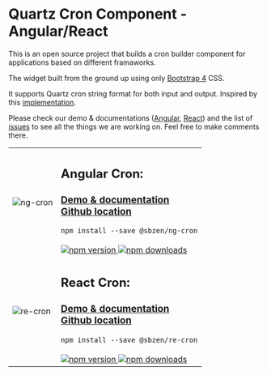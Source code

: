 # Quartz Cron Component - Angular/React

This is an open source project that builds a cron builder component for applications based on different framaworks.

The widget built from the ground up using only [Bootstrap 4](https://getbootstrap.com/) CSS.

It supports Quartz cron string format for both input and output.
Inspired by this [implementation](https://www.freeformatter.com/cron-expression-generator-quartz.html).

Please check our demo & documentations ([Angular](https://bzenkosergey.github.io/ng-cron/angular/), [React](https://bzenkosergey.github.io/ng-cron/react/)) and the list of
[issues](https://github.com/bzenkosergey/ng-cron/issues) to see all the things we are working on. Feel free to make comments there.

<p align="center">
	<table>
		<tr>
			<td>
				<img
					style="display:inline-block;vertical-align:top;"
					src="https://bzenkosergey.github.io/ng-cron/angular/assets/logo.png"
					alt="ng-cron">
			</td>
			<td>
				<h2>Angular Cron:</h2>
				<h3>
					<a href="https://bzenkosergey.github.io/ng-cron/angular/">
						Demo & documentation
					</a>
					<br>
					<a href="https://github.com/BzenkoSergey/ng-cron/tree/master/apps/angular-doc">
						Github location
					</a>
				</h3>
				<div>
					<code>npm install --save @sbzen/ng-cron</code>
					<br>
					<br>
				</div>
				<a href="https://badge.fury.io/js/%40sbzen%2Fng-cron">
					<img
						src="https://badge.fury.io/js/%40sbzen%2Fng-cron.svg"
						alt="npm version">
				</a>
				<a href="https://npmjs.org/%40sbzen%2Fng-cron">
					<img
						src="https://img.shields.io/npm/dm/%40sbzen%2Fng-cron.svg"
						alt="npm downloads">
				</a>
			</td>
		</tr>
		<tr>
			<td>
				<img
					style="display:inline-block;vertical-align:top;"
					src="https://bzenkosergey.github.io/ng-cron/react/assets/logo.png"
					alt="re-cron">
			</td>
			<td>
				<h2>React Cron:</h2>
				<h3>
					<a href="https://bzenkosergey.github.io/ng-cron/react/">
						Demo & documentation
					</a>
					<br>
					<a href="https://github.com/BzenkoSergey/ng-cron/tree/master/apps/react-doc">
						Github location
					</a>
				</h3>
				<div>
					<code>npm install --save @sbzen/re-cron</code>
					<br>
					<br>
				</div>
				<a href="https://badge.fury.io/js/%40sbzen%2Fre-cron">
					<img
						src="https://badge.fury.io/js/%40sbzen%2Fre-cron.svg"
						alt="npm version">
				</a>
				<a href="https://npmjs.org/%40sbzen%2Fre-cron">
					<img
						src="https://img.shields.io/npm/dm/%40sbzen%2Fre-cron.svg"
						alt="npm downloads">
				</a>
			</td>
		</tr>
	</table>
</p>
